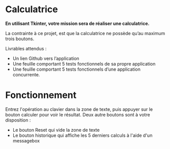 # Calculatrice 

**En utilisant Tkinter, votre mission sera de réaliser une calculatrice.**

La contrainte à ce projet, est que la calculatrice ne possède qu’au maximum trois boutons.

Livrables attendus :

- Un lien Github vers l’application
- Une feuille comportant 5 tests fonctionnels de sa propre application
- Une feuille comportant 5 tests fonctionnels d’une application concurrente.

# Fonctionnement

Entrez l'opération au clavier dans la zone de texte, puis appuyer sur le bouton calculer pour voir le résultat.
Deux autre boutons sont à votre disposition : 
- Le bouton Reset qui vide la zone de texte
- Le bouton historique qui affiche les 5 derniers calculs à l'aide d'un messagebox
